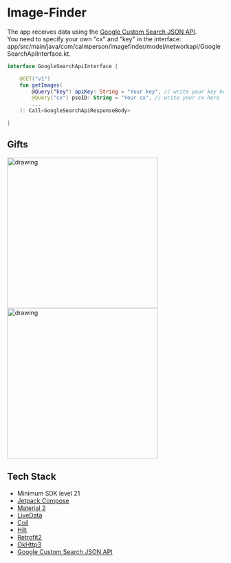 # Image-Finder
The app receives data using the [Google Custom Search JSON API](https://developers.google.com/custom-search/v1/overview).  
You need to specify your own "cx" and "key" in the interface:  app/src/main/java/com/calmperson/imagefinder/model/networkapi/GoogleSearchApiInterface.kt.
```kotlin
interface GoogleSearchApiInterface {

    @GET("v1")
    fun getImages(
        @Query("key") apiKey: String = "Your key", // write your key here
        @Query("cx") pseID: String = "Your cx", // write your cx here
        ...
    ): Call<GoogleSearchApiResponseBody>

}
```

Gifts
---------------
<img src="https://github.com/ICalmPersonI/Image-Finder/blob/master/gifts/1.gif" alt="drawing" width="350"/>
<img src="https://github.com/ICalmPersonI/Image-Finder/blob/master/gifts/2.gif" alt="drawing" width="350"/>  

Tech Stack
---------------
- Minimum SDK level 21
- [Jetpack Compose](https://developer.android.com/jetpack/compose/documentation)
- [Material 2](https://m2.material.io)
- [LiveData](https://developer.android.com/topic/libraries/architecture/livedata)
- [Coil](https://coil-kt.github.io/coil)
- [Hilt](https://dagger.dev/hilt)
- [Retrofit2](https://square.github.io/retrofit)
- [OkHttp3](https://square.github.io/okhttp)
- [Google Custom Search JSON API](https://developers.google.com/custom-search/v1/overview)
